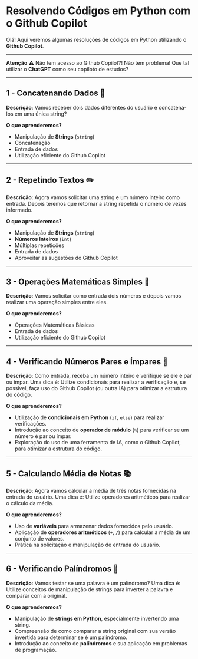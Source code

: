 # Resolvendo Códigos em Python com o Github Copilot

Olá! Aqui veremos algumas resoluções de códigos em Python utilizando o **Github Copilot**.

---

**Atenção** ⚠️
Não tem acesso ao Github Copilot?! Não tem problema! Que tal utilizar o **ChatGPT** como seu copiloto de estudos?

---

## 1 - Concatenando Dados 🐾
**Descrição**: Vamos receber dois dados diferentes do usuário e concatená-los em uma única string?

**O que aprenderemos?**
* Manipulação de **Strings** (`string`)
* Concatenação
* Entrada de dados
* Utilização eficiente do Github Copilot

---

## 2 - Repetindo Textos ✏️
**Descrição**: Agora vamos solicitar uma string e um número inteiro como entrada. Depois teremos que retornar a string repetida o número de vezes informado.

**O que aprenderemos?**
* Manipulação de **Strings** (`string`)
* **Números Inteiros** (`int`)
* Múltiplas repetições
* Entrada de dados
* Aproveitar as sugestões do Github Copilot

---

## 3 - Operações Matemáticas Simples 📐
**Descrição**: Vamos solicitar como entrada dois números e depois vamos realizar uma operação simples entre eles.

**O que aprenderemos?**
* Operações Matemáticas Básicas
* Entrada de dados
* Utilização eficiente do Github Copilot

---

## 4 - Verificando Números Pares e Ímpares 🧮
**Descrição**: Como entrada, receba um número inteiro e verifique se ele é par ou ímpar. Uma dica é: Utilize condicionais para realizar a verificação e, se possível, faça uso do Github Copilot (ou outra IA) para otimizar a estrutura do código.

**O que aprenderemos?**
* Utilização de **condicionais em Python** (`if`, `else`) para realizar verificações.
* Introdução ao conceito de **operador de módulo** (`%`) para verificar se um número é par ou ímpar.
* Exploração do uso de uma ferramenta de IA, como o Github Copilot, para otimizar a estrutura do código.

---

## 5 - Calculando Média de Notas 📚
**Descrição**: Agora vamos calcular a média de três notas fornecidas na entrada do usuário. Uma dica é: Utilize operadores aritméticos para realizar o cálculo da média.

**O que aprenderemos?**
* Uso de **variáveis** para armazenar dados fornecidos pelo usuário.
* Aplicação de **operadores aritméticos** (`+`, `/`) para calcular a média de um conjunto de valores.
* Prática na solicitação e manipulação de entrada do usuário.

---

## 6 - Verificando Palíndromos 🔄
**Descrição**: Vamos testar se uma palavra é um palíndromo? Uma dica é: Utilize conceitos de manipulação de strings para inverter a palavra e comparar com a original.

**O que aprenderemos?**
* Manipulação de **strings em Python**, especialmente invertendo uma string.
* Compreensão de como comparar a string original com sua versão invertida para determinar se é um palíndromo.
* Introdução ao conceito de **palíndromos** e sua aplicação em problemas de programação.
